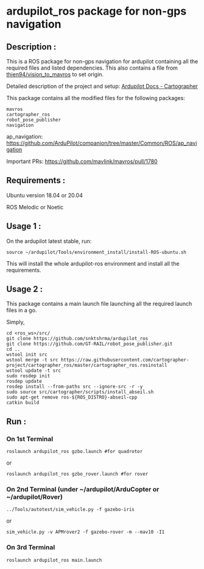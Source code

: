 # ardupilot_ros package for non-gps navigation

## Description : 
This is a ROS package for non-gps navigation for ardupilot containing all the required files and listed dependencies. This also contains a file from [thien94/vision_to_mavros](https://github.com/thien94/vision_to_mavros) to set origin. 

Detailed description of the project and setup: [Ardupilot Docs - Cartographer](https://ardupilot.org/dev/docs/ros-cartographer-slam.html)

This package contains all the modified files for the following packages:
````
mavros
cartographer_ros
robot_pose_publisher
navigation
````

ap_navigation: https://github.com/ArduPilot/companion/tree/master/Common/ROS/ap_navigation

Important PRs: https://github.com/mavlink/mavros/pull/1780


## Requirements :
Ubuntu version 18.04 or 20.04

ROS Melodic or Noetic

## Usage 1 :

On the ardupilot latest stable, run:

````
source ~/ardupilot/Tools/environment_install/install-ROS-ubuntu.sh
````
This will install the whole ardupilot-ros environment and install all the requirements.

## Usage 2 :

This package contains a main launch file launching all the required launch files in a go.

Simply,

````
cd <ros_ws>/src/
git clone https://github.com/snktshrma/ardupilot_ros
git clone https://github.com/GT-RAIL/robot_pose_publisher.git
cd ..
wstool init src
wstool merge -t src https://raw.githubusercontent.com/cartographer-project/cartographer_ros/master/cartographer_ros.rosinstall
wstool update -t src
sudo rosdep init
rosdep update
rosdep install --from-paths src --ignore-src -r -y
sudo source src/cartographer/scripts/install_abseil.sh
sudo apt-get remove ros-${ROS_DISTRO}-abseil-cpp
catkin build
````

## Run :

### On 1st Terminal
````
roslaunch ardupilot_ros gzbo.launch #for quadrotor
````
or
````
roslaunch ardupilot_ros gzbo_rover.launch #for rover
````

### On 2nd Terminal (under ~/ardupilot/ArduCopter or ~/ardupilot/Rover)
````
../Tools/autotest/sim_vehicle.py -f gazebo-iris
````
or
````
sim_vehicle.py -v APMrover2 -f gazebo-rover -m --mav10 -I1
````

### On 3rd Terminal
````
roslaunch ardupilot_ros main.launch
````
